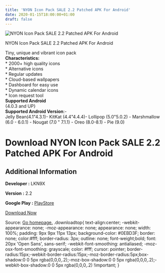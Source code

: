 ```yaml
---
title: 'NYON Icon Pack SALE 2.2 Patched APK For Android'
date: 2020-01-15T18:00:00+01:00
draft: false
---
```


![NYON Icon Pack SALE 2.2 Patched APK For Android](https://i0.wp.com/apkhome.net/wp-content/uploads/2020/01/NYON-Icon-Pack-SALE-2.2-Patched.png "NYON Icon Pack SALE 2.2 Patched APK For Android")

  

NYON Icon Pack SALE 2.2 Patched APK For Android

Tiny, unique and vibrant icon pack  
**Characteristics:**  
\* 2000+ high quality icons  
\* Alternative icons  
\* Regular updates  
\* Cloud-based wallpapers  
\* Dashboard for easy use  
\* Dynamic calendar icons  
\* Icon request tool  
**Supported Android**  
{4.0.3 and UP}  
**Supported Android Version**:-  
Jelly Bean(4.1"4.3.1)- KitKat (4.4"4.4.4)- Lollipop (5.0"5.0.2) - Marshmallow (6.0 - 6.0.1) - Nougat (7.0 " 7.1.1) - Oreo (8.0-8.1) - Pie (9.0)

Download NYON Icon Pack SALE 2.2 Patched APK For Android
========================================================

Additional Information
----------------------

**Developer :** LKN9X

**Version :** 2.2

**Google Play :** [PlayStore](https://play.google.com/store/apps/details?id=com.lknninex.nyon)

  

[Download Now](https://store4app.co/post/nyon-icon-pack-sale-2-2-patched-apk-for-android_1579106645)

  
Source: [Go homepage.](https://store4app.co/post/nyon-icon-pack-sale-2-2-patched-apk-for-android_1579106645) .downloadtop{ text-align:center; -webkit-appearance: none; -moz-appearance: none; appearance: none; width: 100%; padding: 9px 9px 11px 13px; background-color: #0EBD3F; border: none; color:#fff; border-radius: 3px; outline: none; font-weight;bold; font: 20px 'Open Sans', sans-serif; -webkit-font-smoothing: antialiased; -moz-osx-font-smoothing: grayscale; color: #fff; cursor: pointer; border-radius:15px;-webkit-border-radius:15px;-moz-border-radius:5px;box-shadow:0 0 5px rgba(0,0,0,.2);-moz-box-shadow:0 0 5px rgba(0,0,0,.2);-webkit-box-shadow:0 0 5px rgba(0,0,0,.2) !important; }